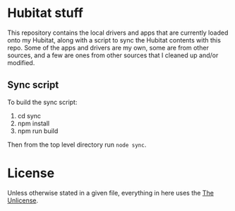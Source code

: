 # Hubitat stuff

This repository contains the local drivers and apps that are currently loaded
onto my Hubitat, along with a script to sync the Hubitat contents with this
repo. Some of the apps and drivers are my own, some are from other sources, and
a few are ones from other sources that I cleaned up and/or modified.

## Sync script

To build the sync script:

1.  cd sync
2.  npm install
3.  npm run build

Then from the top level directory run `node sync`.

# License

Unless otherwise stated in a given file, everything in here uses the
[The Unlicense](./LICENSE).
